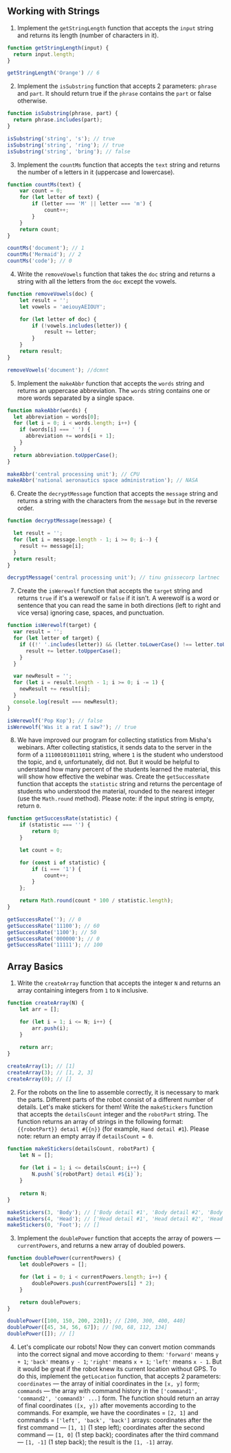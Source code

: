 ## Working with Strings
1. Implement the `getStringLength` function that accepts the `input` string and returns its length (number of characters in it).
```js
function getStringLength(input) {
  return input.length;
}

getStringLength('Orange') // 6
```
2. Implement the `isSubstring` function that accepts 2 parameters: `phrase` and `part`. It should return true if the `phrase` contains the `part` or false otherwise.
```js
function isSubstring(phrase, part) {
  return phrase.includes(part);
}

isSubstring('string', 's'); // true
isSubstring('string', 'ring'); // true
isSubstring('string', 'bring'); // false
```
3. Implement the `countMs` function that accepts the `text` string and returns the number of `m` letters in it (uppercase and lowercase).
```js
function countMs(text) {
    var count = 0;
    for (let letter of text) {
        if (letter === 'M' || letter === 'm') {
            count++;
        }
    }
    return count;
}

countMs('document'); // 1
countMs('Mermaid'); // 2
countMs('code'); // 0
```
4. Write the `removeVowels` function that takes the `doc` string and returns a string with all the letters from the `doc` except the vowels.
```js
function removeVowels(doc) {
    let result = '';
    let vowels = 'aeiouyAEIOUY';

    for (let letter of doc) {
        if (!vowels.includes(letter)) {
            result += letter;
        }
    }
    return result;
}

removeVowels('document'); //dcmnt
```
5. Implement the `makeAbbr` function that accepts the `words` string and returns an uppercase abbreviation. The `words` string contains one or more words separated by a single space.
```js
function makeAbbr(words) {
  let abbreviation = words[0];
  for (let i = 0; i < words.length; i++) {
    if (words[i] === ' ') {
      abbreviation += words[i + 1];
    }
  }
  return abbreviation.toUpperCase();
}

makeAbbr('central processing unit'); // CPU
makeAbbr('national aeronautics space administration'); // NASA
```
6. Create the `decryptMessage` function that accepts the `message` string and returns a string with the characters from the `message` but in the reverse order.
```js
function decryptMessage(message) {

  let result = '';
  for (let i = message.length - 1; i >= 0; i--) {
    result += message[i];
  }
  return result;
}

decryptMessage('central processing unit'); // tinu gnissecorp lartnec
```

7. Create the `isWerewolf` function that accepts the `target` string and returns `true` if it's a werewolf or `false` if it isn't. A werewolf is a word or sentence that you can read the same in both directions (left to right and vice versa) ignoring case, spaces, and punctuation.
```js
function isWerewolf(target) {
  var result = '';
  for (let letter of target) {
    if ((!' '.includes(letter)) && (letter.toLowerCase() !== letter.toUpperCase())) {
      result += letter.toUpperCase();
    }
  }

  var newResult = '';
  for (let i = result.length - 1; i >= 0; i -= 1) {
    newResult += result[i];
  }
  console.log(result === newResult);
}

isWerewolf('Pop Kop'); // false
isWerewolf('Was it a rat I saw?'); // true
```

8. We have improved our program for collecting statistics from Misha's webinars. After collecting statistics, it sends data to the server in the form of a `111001010111011` string, where `1` is the student who understood the topic, and `0`, unfortunately, did not.
But it would be helpful to understand how many percent of the students learned the material, this will show how effective the webinar was.
Create the `getSuccessRate` function that accepts the `statistic` string and returns the percentage of students who understood the material, rounded to the nearest integer (use the `Math.round` method). Please note: if the input string is empty, return `0`.
```js
function getSuccessRate(statistic) {
    if (statistic === '') {
        return 0;
    }

    let count = 0;

    for (const i of statistic) {
        if (i === '1') {
            count++;
        }
    };

    return Math.round(count * 100 / statistic.length);
}

getSuccessRate(''); // 0
getSuccessRate('11100'); // 60
getSuccessRate('1100'); // 50
getSuccessRate('000000'); // 0
getSuccessRate('11111'); // 100
```

## Array Basics
1. Write the `createArray` function that accepts the integer `N` and returns an array containing integers from `1` to `N` inclusive.
```js
function createArray(N) {
    let arr = [];

    for (let i = 1; i <= N; i++) {
        arr.push(i);
    }
    
    return arr;
}

createArray(1); // [1]
createArray(3); // [1, 2, 3]
createArray(0); // []
```

2. For the robots on the line to assemble correctly, it is necessary to mark the parts. Different parts of the robot consist of a different number of details. Let's make stickers for them! Write the `makeStickers` function that accepts the `detailsCount` integer and the `robotPart` string. The function returns an array of strings in the following format: `{{robotPart}} detail #{{n}}` (for example, `Hand detail #1`). Please note: return an empty array if `detailsCount = 0`.
```js
function makeStickers(detailsCount, robotPart) {
    let N = [];
    
    for (let i = 1; i <= detailsCount; i++) {
        N.push(`${robotPart} detail #${i}`);
    }
    
    return N;
}

makeStickers(3, 'Body'); // ['Body detail #1', 'Body detail #2', 'Body detail #3']
makeStickers(4, 'Head'); // ['Head detail #1', 'Head detail #2', 'Head detail #3', 'Head detail #4']
makeStickers(0, 'Foot'); // []
```

3. Implement the `doublePower` function that accepts the array of powers — `currentPowers`, and returns a new array of doubled powers.
```js
function doublePower(currentPowers) {
    let doublePowers = [];

    for (let i = 0; i < currentPowers.length; i++) {
        doublePowers.push(currentPowers[i] * 2);
    }

    return doublePowers;
}

doublePower([100, 150, 200, 220]); // [200, 300, 400, 440]
doublePower([45, 34, 56, 67]); // [90, 68, 112, 134]
doublePower([]); // []
```

4. Let's complicate our robots! Now they can convert motion commands into the correct signal and move according to them: 
`'forward'` means `y + 1`;
`'back'` means `y - 1`;
`'right'` means `x + 1`;
`'left'` means `x - 1`.
But it would be great if the robot knew its current location without GPS. To do this, implement the `getLocation` function, that accepts 2 parameters:
`coordinates` — the array of initial coordinates in the `[x, y]` form;
`commands` — the array with command history in the `['command1', 'command2', 'command3' ...]` form.
The function should return an array of final coordinates `([x, y])` after movements according to the commands.
For example, we have the coordinates = `[2, 1]` and commands = `['left', 'back', 'back']` arrays:
coordinates after the first command — `[1, 1]` (1 step left);
coordinates after the second command — `[1, 0]` (1 step back);
coordinates after the third command — `[1, -1]` (1 step back);
the result is the `[1, -1]` array.
